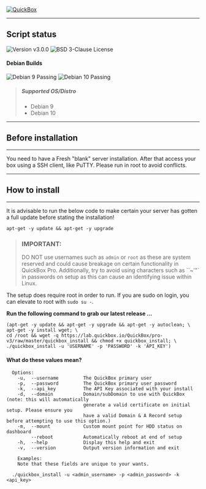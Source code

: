 [![QuickBox](https://quickbox.io/files/2018/12/qb_logo_original.png "QuickBox")](https://quickbox.io)

---

## Script status

![Version v3.0.0](https://img.shields.io/badge/version-v3.0.0-lightgrey.svg?style=flat-square) ![BSD 3-Clause License](https://img.shields.io/badge/license-BSD%203--Clause%20License-blue.svg?style=flat-square)

#### Debian Builds
![Debian 9 Passing](https://img.shields.io/badge/Debian%209-passing-brightgreen.svg?style=flat-square) ![Debian 10 Passing](https://img.shields.io/badge/Debian%2010-passing-brightgreen.svg?style=flat-square)

> ##### Supported OS/Distro
>
> + Debian 9
> + Debian 10

---

## Before installation

---

You need to have a Fresh "blank" server installation.
After that access your box using a SSH client, like PuTTY.
Please run in root to avoid conflicts.

---

## How to install

---

It is advisable to run the below code to make certain your server has gotten a full update before stating the installation!

`apt-get -y update && apt-get -y upgrade`

> ### IMPORTANT: 
> DO NOT use usernames such as `admin` or `root` as these are system reserved and could cause breakage on certain functionality in QuickBox Pro. Additionally, try to avoid using characters such as ``~'\"` in passwords on setup as this can cause an identifying issue within Linux.

The setup does require root in order to run. If you are sudo on login, you can elevate to root with `sudo su -`.

**Run the following command to grab our latest release ...**
```
(apt-get -y update && apt-get -y upgrade && apt-get -y autoclean; \
apt-get -y install wget; \
cd /root && wget -q https://lab.quickbox.io/QuickBox/pro-v3/raw/master/quickbox_install && chmod +x quickbox_install; \
./quickbox_install -u 'USERNAME' -p 'PASSWORD' -k 'API_KEY')
```

#### What do these values mean?
```
  Options:
    -u,  --username         The QuickBox primary user
    -p,  --password         The QuickBox primary user password
    -k,  --api_key          The API Key associated with your install
    -d,  --domain           Domain/subDomain to use with QuickBox (note: this will automatically
                            generate a valid certificate on initial setup. Please ensure you
                            have a valid Domain & A Record setup before attempting to use this option.)
    -m,  --mount            Custom mount point for HDD status on dashboard
         --reboot           Automatically reboot at end of setup
    -h,  --help             Display this help and exit
    -v,  --version          Output version information and exit

    Examples:
    Note that these fields are unique to your wants.

  ./quickbox_install -u <admin_username> -p <admin_password> -k <api_key>
```
